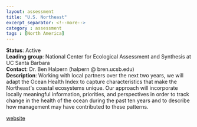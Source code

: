 ```yaml
---
layout: assessment
title: "U.S. Northeast"
excerpt_separator: <!--more-->
category : assessment
tags : [North America]
---
```


**Status**: Active  
**Leading group**: National Center for Ecological Assessment and Synthesis at UC Santa Barbara  
**Contact**: Dr. Ben Halpern (halpern @ bren.ucsb.edu)  
**Description**: Working with local partners over the next two years, we will adapt the Ocean Health Index to capture characteristics that make the Northeast's coastal ecosystems unique. Our approach will incorporate locally meaningful information, priorities, and perspectives in order to track change in the health of the ocean during the past ten years and to describe how management may have contributed to these patterns.  

<a href="http://ohi-northeast.weebly.com/" target="_blank">website</a> 